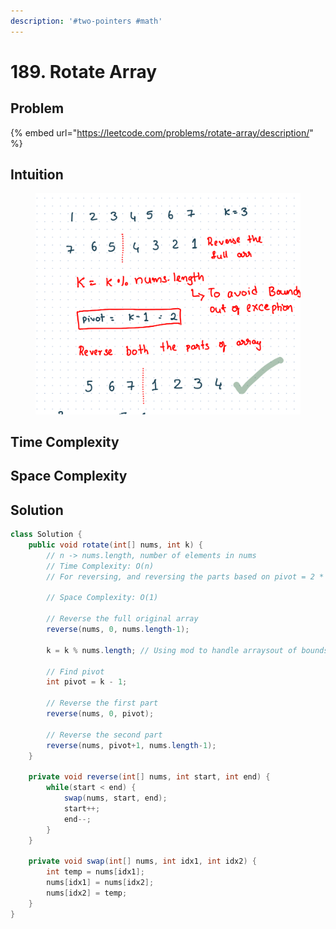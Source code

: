 ```yaml
---
description: '#two-pointers #math'
---
```


# 189. Rotate Array

## Problem

{% embed url="https://leetcode.com/problems/rotate-array/description/" %}

## Intuition

<figure><img src="../.gitbook/assets/image (47).png" alt=""><figcaption></figcaption></figure>

## Time Complexity



## Space Complexity



## Solution

```java
class Solution {
    public void rotate(int[] nums, int k) {
        // n -> nums.length, number of elements in nums
        // Time Complexity: O(n)
        // For reversing, and reversing the parts based on pivot = 2 * O(n) = O(n)

        // Space Complexity: O(1)

        // Reverse the full original array
        reverse(nums, 0, nums.length-1);

        k = k % nums.length; // Using mod to handle arraysout of bounds exception
        
        // Find pivot
        int pivot = k - 1;

        // Reverse the first part
        reverse(nums, 0, pivot);

        // Reverse the second part
        reverse(nums, pivot+1, nums.length-1);
    }

    private void reverse(int[] nums, int start, int end) {
        while(start < end) {
            swap(nums, start, end);
            start++;
            end--;
        }
    }

    private void swap(int[] nums, int idx1, int idx2) {
        int temp = nums[idx1];
        nums[idx1] = nums[idx2];
        nums[idx2] = temp;
    }
}
```
